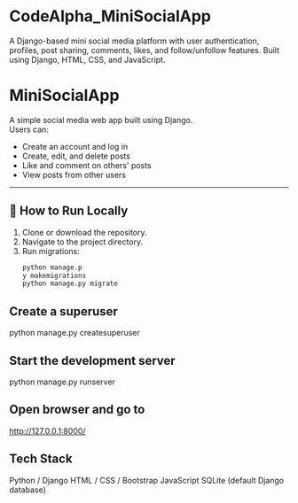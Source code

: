 # CodeAlpha_MiniSocialApp
A Django-based mini social media platform with user authentication, profiles, post sharing, comments, likes, and follow/unfollow features. Built using Django, HTML, CSS, and JavaScript.


# MiniSocialApp

A simple social media web app built using Django.  
Users can:

- Create an account and log in  
- Create, edit, and delete posts  
- Like and comment on others' posts  
- View posts from other users

---

## 🚀 How to Run Locally

1. Clone or download the repository.
2. Navigate to the project directory.
3. Run migrations:
   ```bash
   python manage.p
   y makemigrations
   python manage.py migrate

## Create a superuser

python manage.py createsuperuser


## Start the development server

python manage.py runserver


## Open browser and go to

http://127.0.0.1:8000/



## Tech Stack

Python / Django
HTML / CSS / Bootstrap
JavaScript
SQLite (default Django database)


